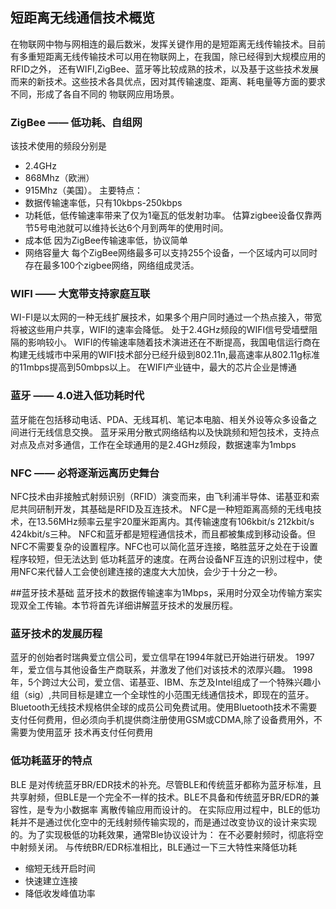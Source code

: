 ## 短距离无线通信技术概览
在物联网中物与网相连的最后数米，发挥关键作用的是短距离无线传输技术。目前有多重短距离无线传输技术可以用在物联网上，在我国，除已经得到大规模应用的RFID之外，
还有WIFI,ZigBee、蓝牙等比较成熟的技术，以及基于这些技术发展而来的新技术。这些技术各具优点，因对其传输速度、距离、耗电量等方面的要求不同，形成了各自不同的
物联网应用场景。

### ZigBee —— 低功耗、自组网
该技术使用的频段分别是
- 2.4GHz
- 868Mhz（欧洲）
- 915Mhz（美国）。
主要特点：
- 数据传输速率低，只有10kbps-250kbps
- 功耗低，低传输速率带来了仅为1毫瓦的低发射功率。
  估算zigbee设备仅靠两节5号电池就可以维持长达6个月到两年的使用时间。
- 成本低
  因为ZigBee传输速率低，协议简单
- 网络容量大
  每个ZigBee网络最多可以支持255个设备，一个区域内可以同时存在最多100个zigbee网络，网络组成灵活。

### WIFI —— 大宽带支持家庭互联
WI-FI是以太网的一种无线扩展技术，如果多个用户同时通过一个热点接入，带宽将被这些用户共享，WIFI的速率会降低。
处于2.4GHz频段的WIFI信号受墙壁阻隔的影响较小。
WIFI的传输速率随着技术演进还在不断提高，我国电信运行商在构建无线城市中采用的WIFI技术部分已经升级到802.11n,最高速率从802.11g标准的11mbps提高到50mbps以上。
在WIFI产业链中，最大的芯片企业是博通


### 蓝牙 —— 4.0进入低功耗时代
蓝牙能在包括移动电话、PDA、无线耳机、笔记本电脑、相关外设等众多设备之间进行无线信息交换。
蓝牙采用分散式网络结构以及快跳频和短包技术，支持点对点及点对多通信，工作在全球通用的是2.4GHz频段，数据速率为1mbps

### NFC —— 必将逐渐远离历史舞台
NFC技术由非接触式射频识别（RFID）演变而来，由飞利浦半导体、诺基亚和索尼共同研制开发，其基础是RFID及互连技术。
NFC是一种短距离高频的无线电技术，在13.56MHz频率云星宇20厘米距离内。其传输速度有106kbit/s 212kbit/s  424kbit/s三种。
NFC和蓝牙都是短程通信技术，而且都被集成到移动设备。但NFC不需要复杂的设置程序。NFC也可以简化蓝牙连接，略胜蓝牙之处在于设置程序较短，但无法达到
低功耗蓝牙的速度。在两台设备NF互连的识别过程中，使用NFC来代替人工会使创建连接的速度大大加快，会少于十分之一秒。

##蓝牙技术基础
蓝牙技术的数据传输速率为1Mbps，采用时分双全功传输方案实现双全工传输。本节将首先详细讲解蓝牙技术的发展历程。
### 蓝牙技术的发展历程
蓝牙的创始者时瑞典爱立信公司，爱立信早在1994年就已开始进行研发。
1997年，爱立信与其他设备生产商联系，并激发了他们对该技术的浓厚兴趣。
1998年，5个跨过大公司，爱立信、诺基亚、IBM、东芝及Intel组成了一个特殊兴趣小组（sig）,共同目标是建立一个全球性的小范围无线通信技术，即现在的蓝牙。
Bluetooth无线技术规格供全球的成员公司免费试用。使用Bluetooth技术不需要支付任何费用，但必须向手机提供商注册使用GSM或CDMA,除了设备费用外，不需要为使用蓝牙
技术再支付任何费用

### 低功耗蓝牙的特点
BLE 是对传统蓝牙BR/EDR技术的补充。尽管BLE和传统蓝牙都称为蓝牙标准，且共享射频，但BLE是一个完全不一样的技术。BLE不具备和传统蓝牙BR/EDR的兼容性，是专为小数据率
离散传输应用而设计的。
在实际应用过程中，BLE的低功耗并不是通过优化空中的无线射频传输实现的，而是通过改变协议的设计来实现的。为了实现极低的功耗效果，通常Ble协议设计为：
在不必要射频时，彻底将空中射频关闭。
与传统BR/EDR标准相比，BLE通过一下三大特性来降低功耗
- 缩短无线开启时间
- 快速建立连接
- 降低收发峰值功率
